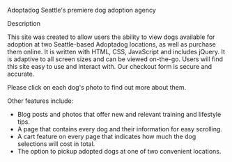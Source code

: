 Adoptadog
Seattle's premiere dog adoption agency

Description

This site was created to allow users the ability to view dogs available for adoption at two Seattle-based Adoptadog locations, as well as purchase them online. It is written with HTML, CSS, JavaScript and includes jQuery. It is adaptive to all screen sizes and can be viewed on-the-go. Users will find this site easy to use and interact with. Our checkout form is secure and accurate.

Please click on each dog's photo to find out more about them.

Other features include:

* Blog posts and photos that offer new and relevant training and lifestyle tips.
* A page that contains every dog and their information for easy scrolling.
* A cart feature on every page that indicates how much the dog selections will cost in total.
* The option to pickup adopted dogs at one of two convenient locations.
